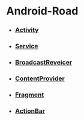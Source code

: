 # Android-Road
- ### [Activity](Activity.md) ###
- ### [Service](Service.md) ###
- ### [BroadcastReveicer](BroadcastReceiver.md) ###
- ### [ContentProvider](ContentProvider.md) ###
- ### [Fragment](Fragment.md) ###
- ### [ActionBar](ActionBar.md) ###